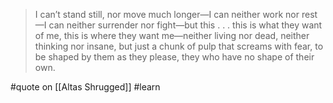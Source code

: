 > I can’t stand still, nor move much longer—I can neither work nor rest—I can neither surrender nor fight—but this . . . this is what they want of me, this is where they want me—neither living nor dead, neither thinking nor insane, but just a chunk of pulp that screams with fear, to be shaped by them as they please, they who have no shape of their own.

#quote  on  [[Altas Shrugged]] #learn